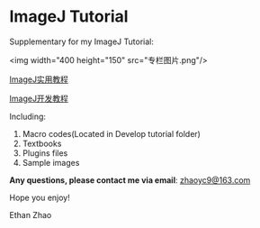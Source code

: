 # ImageJ Tutorial
Supplementary for my ImageJ Tutorial: 

<img width="400 height="150" src="专栏图片.png"/></div>

[ImageJ实用教程](https://zhuanlan.zhihu.com/c_1069243926476673024)

[ImageJ开发教程](https://zhuanlan.zhihu.com/c_1101076075773370368)

Including:
1. Macro codes(Located in Develop tutorial folder)
2. Textbooks
3. Plugins files
4. Sample images

**Any questions, please contact me via email**: zhaoyc9@163.com

Hope you enjoy!

Ethan Zhao

